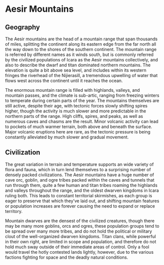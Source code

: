 # Aesir Mountains

## Geography

The Aesir mountains are the head of a mountain range that span thousands of miles, splitting the continent along its eastern edge from the far north
all the way down to the shores of the southern continent. The mountain range is referred by different names as it winds south, but is commonly referred by the civilized populations of Icara as the Aesir mountains collectively, and also to describe the dwarf and titan dominated northern mountains. The elevation is quite a bit above sea level, and includes within its western fringes the riverhead of the Nijierasill, a tremendous upwelling of water
that flows west across the continent until it reaches the ocean.

The enormous mountain range is filled with highlands, valleys, and mountain passes, and the climate is sub-artic, ranging from freezing winters to temperate during certain parts of the year. The mountains themselves are still active, despite their age, with tectonic forces slowly shifting spires
higher, though the activity is much slower and more predictable in the northern parts of the range. High cliffs, spires, and peaks, as well as numerous caves and chasms are the result. Minor volcanic activity can lead to pockets of much warmer terrain, both above and beneath the surface. Major volcanic eruptions here are rare, as the tectonic pressure is being constantly alleviated by much slower and gradual movement.

## Civilization 

The great variation in terrain and temperature supports an wide variety of flora and fauna, which in turn lend themselves to a surprising number of densely packed civilizations. The Aesir mountains have a huge number of cave orc, goblin, and ogre tribes packed within the caves and tunnels that run through them, quite a few human and titan tribes roaming the highlands and valleys throughout the range, and the oldest dwarven kingdoms in Icara ruling both. This leads to constant territorial skirmishes, as each group is eager to preserve that which they’ve laid out, and shifting mountain features or population increases are forever causing the need to expand or replace territory. 

Mountain dwarves are the densest of the civilized creatures, though there may be many more goblins, orcs and ogres, these population groups tend to be spread over many more tribes, and do not hold the political or military clout of the well-organized dwarven kingdoms. Titan clans, while powerful in their own right, are limited in scope and population, and therefore do not hold much sway outside of their immediate areas of control. Only a fool would travel the hotly contested lands lightly, however, due to the various factions fighting for space and the deadly natural conditions.
